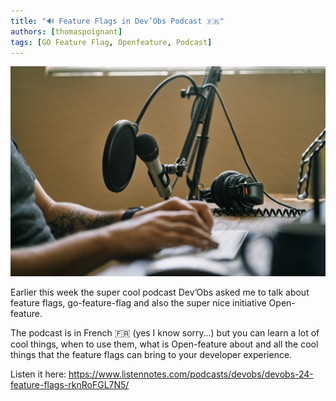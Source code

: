 ```yaml
---
title: "🔊 Feature Flags in Dev’Obs Podcast 🇫🇷"
authors: [thomaspoignant]
tags: [GO Feature Flag, Openfeature, Podcast]
---
```

![](./devobs.jpg)

Earlier this week the super cool podcast Dev’Obs asked me to talk about feature flags, go-feature-flag and also the super nice initiative Open-feature.

The podcast is in French 🇫🇷 (yes I know sorry…) but you can learn a lot of cool things, when to use them, what is Open-feature about and all the cool things that the feature flags can bring to your developer experience.

Listen it here: https://www.listennotes.com/podcasts/devobs/devobs-24-feature-flags-rknRoFGL7N5/
